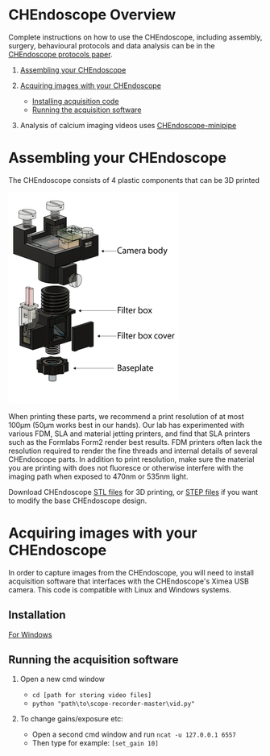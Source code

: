 # CHEndoscope Overview

Complete instructions on how to use the CHEndoscope, including assembly, surgery, behavioural protocols and data analysis can be in the [CHEndoscope protocols paper](https://www.biorxiv.org/content/early/2018/01/24/252205).

1. [Assembling your CHEndoscope](#assembling-your-chendoscope)
2. [Acquiring images with your CHEndoscope](#acquiring-images-with-your-chendoscope) 
	- [Installing acquisition code](#installation)
	- [Running the acquisition software](#running-the-acquisition-software)


3. Analysis of calcium imaging videos uses [CHEndoscope-minipipe](https://github.com/jf-lab/chendoscope-minipipe)

# Assembling your CHEndoscope
The CHEndoscope consists of 4 plastic components that can be 3D printed

![3D printed components of the CHEndoscope](printed-parts.png)

When printing these parts, we recommend a print resolution of at most 100μm (50μm works best in our hands). Our lab has experimented with various FDM, SLA and material jetting printers, and find that SLA printers such as the Formlabs Form2 render best results. FDM printers often lack the resolution required to render the fine threads and internal details of several CHEndoscope parts. In addition to print resolution, make sure the material you are printing with does not fluoresce or otherwise interfere with the imaging path when exposed to 470nm or 535nm light.

Download CHEndoscope [STL files](./STLs) for 3D printing, or [STEP files](./STEP-files) if you want to modify the base CHEndoscope design.



# Acquiring images with your CHEndoscope

In order to capture images from the CHEndoscope, you will need to install acquisition software that interfaces with the CHEndoscope's Ximea USB camera. This code is compatible with Linux and Windows systems.

## Installation 

[For Windows](acquisition-install-windows.md)

## Running the acquisition software

1. Open a new cmd window
    - `cd [path for storing video files]`
    - `python "path\to\scope-recorder-master\vid.py"`

2. To change gains/exposure etc:
    - Open a second cmd window and run 
		`ncat -u 127.0.0.1 6557`
    - Then type for example:
		`[set_gain 10]`

